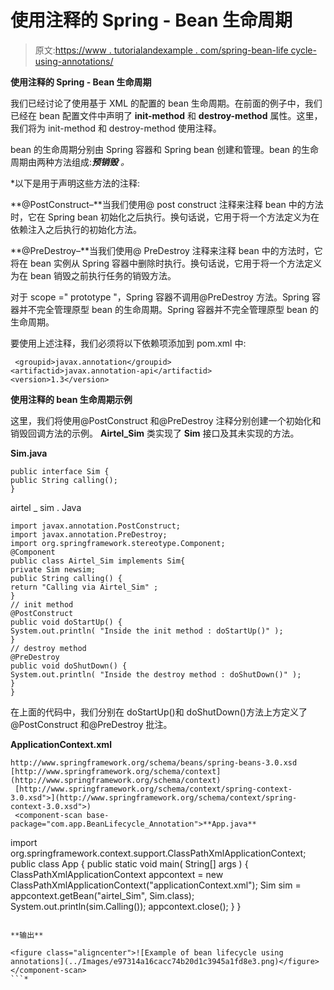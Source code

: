 # 使用注释的 Spring - Bean 生命周期

> 原文:[https://www . tutorialandexample . com/spring-bean-life cycle-using-annotations/](https://www.tutorialandexample.com/spring-bean-lifecycle-using-annotations/)

**使用注释的 Spring - Bean 生命周期**

我们已经讨论了使用基于 XML 的配置的 bean 生命周期。在前面的例子中，我们已经在 bean 配置文件中声明了 **init-method** 和 **destroy-method** 属性。这里，我们将为 init-method 和 destroy-method 使用注释。

bean 的生命周期分别由 Spring 容器和 Spring bean 创建和管理。bean 的生命周期由两种方法组成:****预销毁*** 。*

 *以下是用于声明这些方法的注释:

**@PostConstruct–**当我们使用@ post construct 注释来注释 bean 中的方法时，它在 Spring bean 初始化之后执行。换句话说，它用于将一个方法定义为在依赖注入之后执行的初始化方法。

**@PreDestroy–**当我们使用@ PreDestroy 注释来注释 bean 中的方法时，它将在 bean 实例从 Spring 容器中删除时执行。换句话说，它用于将一个方法定义为在 bean 销毁之前执行任务的销毁方法。

对于 scope =" prototype "，Spring 容器不调用@PreDestroy 方法。Spring 容器并不完全管理原型 bean 的生命周期。Spring 容器并不完全管理原型 bean 的生命周期。

要使用上述注释，我们必须将以下依赖项添加到 pom.xml 中:

```
 <groupid>javax.annotation</groupid>
<artifactid>javax.annotation-api</artifactid>
<version>1.3</version> 
```

**使用注释的 bean 生命周期示例**

这里，我们将使用@PostConstruct 和@PreDestroy 注释分别创建一个初始化和销毁回调方法的示例。 **Airtel_Sim** 类实现了 **Sim** 接口及其未实现的方法。

**Sim.java**

```
public interface Sim {
public String calling();
} 
```

airtel _ sim . Java

```
import javax.annotation.PostConstruct;
import javax.annotation.PreDestroy;
import org.springframework.stereotype.Component;
@Component
public class Airtel_Sim implements Sim{
private Sim newsim;
public String calling() {
return "Calling via Airtel_Sim" ; 
}
// init method
@PostConstruct
public void doStartUp() {
System.out.println( "Inside the init method : doStartUp()" );
} 
// destroy method
@PreDestroy
public void doShutDown() {
System.out.println( "Inside the destroy method : doShutDown()" );
}
} 
```

在上面的代码中，我们分别在 doStartUp()和 doShutDown()方法上方定义了@PostConstruct 和@PreDestroy 批注。

**ApplicationContext.xml**

```
http://www.springframework.org/schema/beans/spring-beans-3.0.xsd [http://www.springframework.org/schema/context](http://www.springframework.org/schema/context)
 [http://www.springframework.org/schema/context/spring-context-3.0.xsd">](http://www.springframework.org/schema/context/spring-context-3.0.xsd">)
 <component-scan base-package="com.app.BeanLifecycle_Annotation">**App.java**

```
import org.springframework.context.support.ClassPathXmlApplicationContext;
public class App 
{
public static void main( String[] args )
{
ClassPathXmlApplicationContext appcontext = new ClassPathXmlApplicationContext("applicationContext.xml");
Sim sim = appcontext.getBean("airtel_Sim", Sim.class);
System.out.println(sim.Calling()); 
appcontext.close();
}
} 
```

**输出**

<figure class="aligncenter">![Example of bean lifecycle using annotations](../Images/e97314a16cacc74b20d1c3945a1fd8e3.png)</figure></component-scan> 
```*